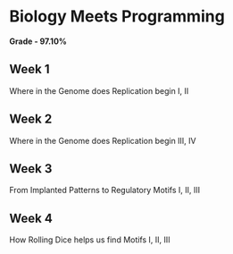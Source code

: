 # Biology Meets Programming
**Grade - 97.10%**

## Week 1

Where in the Genome does Replication begin I, II

## Week 2

Where in the Genome does Replication begin III, IV

## Week 3

From Implanted Patterns to Regulatory Motifs I, II, III

## Week 4

How Rolling Dice helps us find Motifs I, II, III

